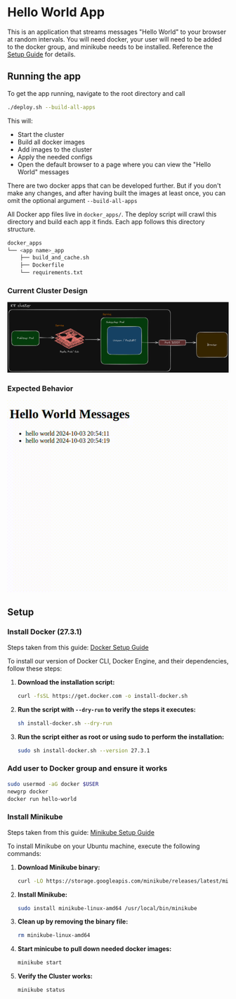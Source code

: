 # Hello World App

This is an application that streams messages "Hello World" to your browser at random intervals. You will need docker, your user will need to be added to the docker group, and minikube needs to be installed. Reference the [Setup Guide](##Setup) for details.

## Running the app

To get the app running, navigate to the root directory and call

```bash
./deploy.sh --build-all-apps
```

This will:

- Start the cluster
- Build all docker images
- Add images to the cluster
- Apply the needed configs
- Open the default browser to a page where you can view the "Hello World" messages

There are two docker apps that can be developed further. But if you don't make any changes, and after having built the images at least once, you can omit the optional argument `--build-all-apps`

All Docker app files live in `docker_apps/`. The deploy script will crawl this directory and build each app it finds. Each app follows this directory structure.

```bash
docker_apps
└── <app name>_app
    ├── build_and_cache.sh
    ├── Dockerfile
    └── requirements.txt
```


### Current Cluster Design

![Minikube Cluster UML](imgs/Cluster.png)

### Expected Behavior

![Watch Local Video](imgs/expected_behavior.gif)

## Setup


### Install Docker (27.3.1)

Steps taken from this guide: [Docker Setup Guide](https://docs.docker.com/engine/install/debian/)

To install our version of Docker CLI, Docker Engine, and their dependencies, follow these steps:

1. **Download the installation script:**

    ```bash
    curl -fsSL https://get.docker.com -o install-docker.sh
    ```

2. **Run the script with `--dry-run` to verify the steps it executes:**

    ```bash
    sh install-docker.sh --dry-run
    ```

3. **Run the script either as root or using sudo to perform the installation:**

    ```bash
    sudo sh install-docker.sh --version 27.3.1
    ```

### Add user to Docker group and ensure it works

```bash
sudo usermod -aG docker $USER
newgrp docker
docker run hello-world
```

### Install Minikube

Steps taken from this guide: [Minikube Setup Guide](https://minikube.sigs.k8s.io/docs/start/?arch=%2Flinux%2Fx86-64%2Fstable%2Fbinary+download)


To install Minikube on your Ubuntu machine, execute the following commands:

1. **Download Minikube binary:**

    ```bash
    curl -LO https://storage.googleapis.com/minikube/releases/latest/minikube-linux-amd64
    ```

2. **Install Minikube:**

    ```bash
    sudo install minikube-linux-amd64 /usr/local/bin/minikube
    ```

3. **Clean up by removing the binary file:**

    ```bash
    rm minikube-linux-amd64
    ```
4. **Start minicube to pull down needed docker images:**

    ```bash
    minikube start
    ```

5. **Verify the Cluster works:**

    ```bash
    minikube status
    ```